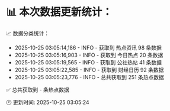 📊 本次数据更新统计：
==========================

📈 数据分类统计：
- 2025-10-25 03:05:14,186 - INFO - 获取到 热点资讯 98 条数据
- 2025-10-25 03:05:16,903 - INFO - 获取到 今日热点 20 条数据
- 2025-10-25 03:05:19,565 - INFO - 获取到 公社热帖 41 条数据
- 2025-10-25 03:05:22,585 - INFO - 获取到 财经日历 92 条数据
- 2025-10-25 03:05:23,776 - INFO - 总共获取到 251 条热点数据

✅ 总共获取到 - 条热点数据

🕐 更新时间: 2025-10-25 03:05:24
